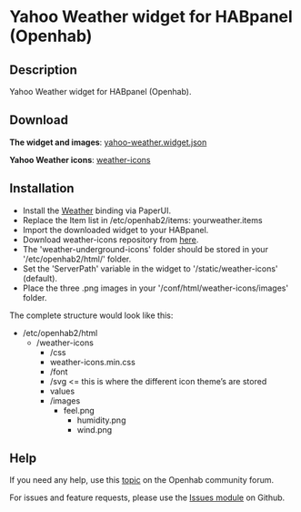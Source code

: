 # Yahoo Weather widget for HABpanel (Openhab)

## Description
Yahoo Weather widget for HABpanel (Openhab).

## Download
**The widget and images**: [yahoo-weather.widget.json](https://github.com/ditoec/habpanel-widget-yahooweather)

**Yahoo Weather icons**: [weather-icons](https://github.com/erikflowers/weather-icons)

## Installation
- Install the [Weather](https://www.openhab.org/addons/bindings/weather1/) binding via PaperUI.
- Replace the Item list in /etc/openhab2/items: yourweather.items 
- Import the downloaded widget to your HABpanel.
- Download weather-icons repository from [here](https://github.com/erikflowers/weather-icons).
- The 'weather-underground-icons' folder should be stored in your '/etc/openhab2/html/' folder.
- Set the 'ServerPath' variable in the widget to '/static/weather-icons' (default).
- Place the three .png images in your '/conf/html/weather-icons/images' folder.

The complete structure would look like this:

- /etc/openhab2/html
  - /weather-icons
    - /css
	- weather-icons.min.css
    - /font
    - /svg <= this is where the different icon theme’s are stored
	- values
	- /images
	  - feel.png
      	  - humidity.png
      	  - wind.png
        

## Help
If you need any help, use this [topic](https://community.openhab.org/t/weather-underground-widget-with-forecast/40260) on the Openhab community forum.

For issues and feature requests, please use the [Issues module](https://github.com/ditoec/habpanel-widget-yahooweather/issues) on Github.
